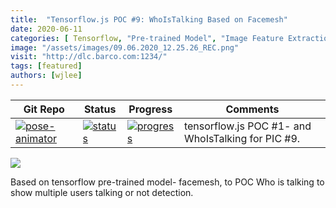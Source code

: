 ```yaml
---
title:  "Tensorflow.js POC #9: WhoIsTalking Based on Facemesh"
date: 2020-06-11
categories: [ Tensorflow, "Pre-trained Model", "Image Feature Extraction", "Supervised Learning"]
image: "/assets/images/09.06.2020_12.25.26_REC.png"
visit: "http://dlc.barco.com:1234/"
tags: [featured]
authors: [wjlee]
---
```



| Git Repo                                                                                                                                         | Status                                                                                                                                                                | Progress                                                                                                                    | Comments                                                     |
|--------------------------------------------------------------------------------------------------------------------------------------------------|-----------------------------------------------------------------------------------------------------------------------------------------------------------------------|----------------------------------------------------------------------------------------------------------------------------------------|--------------------------------------------------------------|
| [![pose-animator](https://img.shields.io/badge/pose_animator-gray?logo=tensorflow)](https://git.barco.com/users/wjlee/repos/pose-animator/browse) | [![status](https://tailab.barco.com:9443/deeplearningcomputing/pose-animator/badges/master/pipeline.svg)](https://tailab.barco.com:9443/deeplearningcomputing/pose-animator/pipelines) | [![progress](https://img.shields.io/badge/pose_aniamator-POC-red)](http://dlc.barco.com:1234/)|tensorflow.js POC #1- and WhoIsTalking for PIC #9. |

[![](https://rebrand.ly/dlc_png_url)](https://rebrand.ly/dlc_uml_url)

Based on tensorflow pre-trained model- facemesh, to POC Who is talking to show multiple users talking or not detection. 

